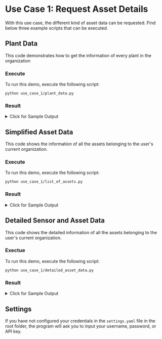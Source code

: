 # Use Case 1: Request Asset Details

With this use case, the different kind of asset data can be requested. Find below three example scripts that can be executed.

## Plant Data 
This code demonstrates how to get the information of every plant in the organization

### Execute
To run this demo, execute the following script:

    python use_case_1/plant_data.py

### Result
<details><summary>Click for Sample Output</summary>
<p>
        
    Organization 1234, Tasty Manufacturing
    
    {'address': 'Smart Street 1, 10001 New York, USA',
     'city': 'New York',
     'country': 'USA',
     'industryTypeID': 3,
     'industryTypeName': 'Other',
     'locationLatitude': '-74.00594130000000000000',
     'locationLongitude': '40.71278370000000000000',
     'organization': {'isPrivateOrgarnization': False,
                      'organizationID': 1234,
                      'organizationName': 'Tasty Manufacturing'},
     'pinNumber': '12345',
     'plantID': 5678,
     'plantName': 'Food Factory',
     'siteIdentifier': None,
     'uniqueID': '1234abcd-1a2b-3c4d-5d6f-abcd1234ffff'}
    
</p>
</details>
    
## Simplified Asset Data
This code shows the information of all the assets belonging to the user's current organization.

### Execute
To run this demo, execute the following script:

    python use_case_1/list_of_assets.py
    
### Result
<details><summary>Click for Sample Output</summary>
<p>

    Organization 1234, Tasty Manufacturing

    Plant 5678, Food Factory:
    Assets:
    {'assetGroupID': 1000,
     'assetID': 2000,
     'assetName': 'Motor 1',
     'assetResponsibleID': None,
     'assetResponsibleName': None,
     'assetType': {'assetTypeID': 1, 'assetTypeName': 'Motor'},
     'configurationProfileID': 3,
     'configurationProfileName': 'Motor Profile',
     'createdOn': '2018-01-12T16:23:45.931',
     'description': None,
     'healthStatus': {'healthCode': 'Healthy', 'healthColor': '#21BE89'},
     'isFavourite': False,
     'isPowerTrainComponent': False,
     'lastSyncTimeStamp': '2018-01-13T16:23:45.931',
     'lastUpdatedOn': '2018-01-14T16:23:45.931',
     'locationLatitude': '',
     'locationLongitude': '',
     'organization': {'isPrivateOrgarnization': False,
                      'organizationID': 1234,
                      'organizationName': 'Tasty Manufacturing'},
     'plantID': 5678,
     'plantName': 'Food Factory',
     'sensorIdentifier': 'S2A0000001-ABCD',
     'sensorTypeID': 1,
     'serialNumber': '10',
     'siteIdentifier': None}

</p>
</details>
    
## Detailed Sensor and Asset Data
This code shows the detailed information of all the assets belonging to the user's current organization.

### Exectue
To run this demo, execute the following script:
    
    python use_case_1/detailed_asset_data.py
    
### Result
<details><summary>Click for Sample Output</summary>
<p>

    Organization 1234, Tasty Manufacturing

    Plant 5678, Food Factory:
    Assets:
    Detailed data of Asset 2000, Motor 1:
    {'assetGroupID': 1000,
     'assetGroupName': 'Group 1',
     'assetID': 2000,
     'assetName': 'Motor 1',
     'assetPictures': [],
     'assetProperties': [{'assetPropertyAvailableValueID': 1,
                          'assetPropertyDataType': 'Identifier',
                          'assetPropertyName': 'Motor Standard',
                          'assetPropertyPrecision': 0,
                          'assetPropertySequenceNr': 101,
                          'assetPropertyType': 'MotorClass',
                          'assetPropertyValue': 'IEC',
                          'isEnabled': True,
                          'measurementUnitGroup': None},
                         {'assetPropertyAvailableValueID': 13,
                          'assetPropertyDataType': 'Identifier',
                          'assetPropertyName': 'Speed Control',
                          'assetPropertyPrecision': 0,
                          'assetPropertySequenceNr': 102,
                          'assetPropertyType': 'MotorType',
                          'assetPropertyValue': 'Fixed Speed',
                          'isEnabled': True,
                          'measurementUnitGroup': None},
                         {'assetPropertyAvailableValueID': None,
                          'assetPropertyDataType': 'Decimal',
                          'assetPropertyName': 'Voltage',
                          'assetPropertyPrecision': 0,
                          'assetPropertySequenceNr': 103,
                          'assetPropertyType': 'Nameplate_Voltage',
                          'assetPropertyValue': '123.0000',
                          'isEnabled': True,
                          'measurementUnitGroup': {'measurementUnitGroupID': 8,
                                                   'measurementUnitGroupName': 'Voltage '
                                                                               'Unit'}},
                         {'assetPropertyAvailableValueID': None,
                          'assetPropertyDataType': 'Decimal',
                          'assetPropertyName': 'Current',
                          'assetPropertyPrecision': 2,
                          'assetPropertySequenceNr': 104,
                          'assetPropertyType': 'Nameplate_Current',
                          'assetPropertyValue': '3.0000',
                          'isEnabled': True,
                          'measurementUnitGroup': {'measurementUnitGroupID': 9,
                                                   'measurementUnitGroupName': 'Ampere '
                                                                               'Unit'}},
                         {'assetPropertyAvailableValueID': None,
                          'assetPropertyDataType': 'Decimal',
                          'assetPropertyName': 'Speed',
                          'assetPropertyPrecision': 1,
                          'assetPropertySequenceNr': 101,
                          'assetPropertyType': 'Nameplate_Speed',
                          'assetPropertyValue': '1250.0000',
                          'isEnabled': True,
                          'measurementUnitGroup': {'measurementUnitGroupID': 14,
                                                   'measurementUnitGroupName': 'Rotation '
                                                                               'Unit'}},
                         {'assetPropertyAvailableValueID': None,
                          'assetPropertyDataType': 'String',
                          'assetPropertyName': 'DE Bearing',
                          'assetPropertyPrecision': 0,
                          'assetPropertySequenceNr': 109,
                          'assetPropertyType': 'Nameplate_DSBearing',
                          'assetPropertyValue': '1234',
                          'isEnabled': True,
                          'measurementUnitGroup': None},
                         {'assetPropertyAvailableValueID': None,
                          'assetPropertyDataType': 'String',
                          'assetPropertyName': 'NDE Bearing',
                          'assetPropertyPrecision': 0,
                          'assetPropertySequenceNr': 111,
                          'assetPropertyType': 'Nameplate_NDSBearing',
                          'assetPropertyValue': '1234',
                          'isEnabled': True,
                          'measurementUnitGroup': None},
                         {'assetPropertyAvailableValueID': None,
                          'assetPropertyDataType': 'Decimal',
                          'assetPropertyName': 'Power Factor',
                          'assetPropertyPrecision': 2,
                          'assetPropertySequenceNr': 108,
                          'assetPropertyType': 'Nameplate_PowerFact',
                          'assetPropertyValue': '0.5000',
                          'isEnabled': True,
                          'measurementUnitGroup': None},
                         {'assetPropertyAvailableValueID': None,
                          'assetPropertyDataType': 'Decimal',
                          'assetPropertyName': 'Power',
                          'assetPropertyPrecision': 2,
                          'assetPropertySequenceNr': 105,
                          'assetPropertyType': 'Nameplate_Power',
                          'assetPropertyValue': '60.0000',
                          'isEnabled': True,
                          'measurementUnitGroup': {'measurementUnitGroupID': 5,
                                                   'measurementUnitGroupName': 'Power '
                                                                               'Unit'}},
                         {'assetPropertyAvailableValueID': None,
                          'assetPropertyDataType': 'Decimal',
                          'assetPropertyName': 'Line Frequency',
                          'assetPropertyPrecision': 1,
                          'assetPropertySequenceNr': 106,
                          'assetPropertyType': 'Nameplate_LineFrequency',
                          'assetPropertyValue': '60.0000',
                          'isEnabled': True,
                          'measurementUnitGroup': {'measurementUnitGroupID': 10,
                                                   'measurementUnitGroupName': 'Frequency '
                                                                               'Unit'}},
                         {'assetPropertyAvailableValueID': None,
                          'assetPropertyDataType': 'String',
                          'assetPropertyName': 'DE Manufacturer',
                          'assetPropertyPrecision': 0,
                          'assetPropertySequenceNr': 110,
                          'assetPropertyType': 'Nameplate_DS_Manufacturer',
                          'assetPropertyValue': 'ABCD',
                          'isEnabled': True,
                          'measurementUnitGroup': None},
                         {'assetPropertyAvailableValueID': None,
                          'assetPropertyDataType': 'String',
                          'assetPropertyName': 'NDE Manufacturer',
                          'assetPropertyPrecision': 0,
                          'assetPropertySequenceNr': 112,
                          'assetPropertyType': 'Nameplate_NDS_Manufacturer',
                          'assetPropertyValue': 'ABCD',
                          'isEnabled': True,
                          'measurementUnitGroup': None},
                         {'assetPropertyAvailableValueID': None,
                          'assetPropertyDataType': 'Boolean',
                          'assetPropertyName': 'DE Bearing Sealed',
                          'assetPropertyPrecision': 0,
                          'assetPropertySequenceNr': 120,
                          'assetPropertyType': 'Greasing_IsBearingSealed',
                          'assetPropertyValue': '0',
                          'isEnabled': False,
                          'measurementUnitGroup': None},
                         {'assetPropertyAvailableValueID': None,
                          'assetPropertyDataType': 'Decimal',
                          'assetPropertyName': 'DE Dimension Factor',
                          'assetPropertyPrecision': 0,
                          'assetPropertySequenceNr': 119,
                          'assetPropertyType': 'Greasing_DimensionFactor',
                          'assetPropertyValue': '21.3000',
                          'isEnabled': False,
                          'measurementUnitGroup': None},
                         {'assetPropertyAvailableValueID': 25,
                          'assetPropertyDataType': 'Identifier',
                          'assetPropertyName': 'Motor Type',
                          'assetPropertyPrecision': 0,
                          'assetPropertySequenceNr': 131,
                          'assetPropertyType': 'ShaftRotationType',
                          'assetPropertyValue': 'Induction',
                          'isEnabled': True,
                          'measurementUnitGroup': None}],
     'assetResponsibleID': None,
     'assetResponsibleName': None,
     'assetType': {'assetTypeID': 1, 'assetTypeName': 'Motor'},
     'condition': [{'conditionIndexKey': 'ConditionIndexForAvailability',
                    'conditionIndexName': 'Availability',
                    'conditionIndexStatus': {'status': 'NotApplicable',
                                             'statusCode': None,
                                             'statusCodeMessage': None}},
                   {'conditionIndexKey': 'ConditionIndexForEnvironment',
                    'conditionIndexName': 'Environment',
                    'conditionIndexStatus': {'status': 'Good',
                                             'statusCode': None,
                                             'statusCodeMessage': None}},
                   {'conditionIndexKey': 'ConditionIndexForReliability',
                    'conditionIndexName': 'Reliability',
                    'conditionIndexStatus': {'status': 'Good',
                                             'statusCode': None,
                                             'statusCodeMessage': None}},
                   {'conditionIndexKey': 'ConditionIndexForStress',
                    'conditionIndexName': 'Stress',
                    'conditionIndexStatus': {'status': 'Unknown',
                                             'statusCode': 'NoKPIVals',
                                             'statusCodeMessage': 'There are no '
                                                                  'measurements '
                                                                  'loaded in the '
                                                                  'last 7 days'}},
                   {'conditionIndexKey': 'OverallConditionIndex',
                    'conditionIndexName': 'Overall Condition Index',
                    'conditionIndexStatus': {'status': 'Good',
                                             'statusCode': None,
                                             'statusCodeMessage': None}}],
     'configurationProfileID': 3,
     'configurationProfileName': 'Motor Profile',
     'createdOn': '2018-01-12T16:23:45.931',
     'description': None,
     'firmwareUpdate': {'updateAvailable': True,
                        'updateFirmwareID': 60,
                        'updateFirmwareVersion': '9.1'},
     'healthStatus': {'healthCode': 'Healthy', 'healthColor': '#21BE89'},
     'isFavourite': False,
     'isGroup': True,
     'isPowerTrainComponent': False,
     'labels': [],
     'lastSyncTimeStamp': '2018-01-13T16:23:45',
     'lastUpdatedOn': '2018-01-14T16:23:45',
     'locationLatitude': '',
     'locationLongitude': '',
     'measurements': [{'enableDataValidation': False,
                       'healthStatus': {'healthCode': 'Undefined',
                                        'healthColor': None},
                       'isCalibrationEnabled': False,
                       'isCumulative': False,
                       'isEditable': False,
                       'isHealthParameter': False,
                       'isVisible': True,
                       'measurementCalibration': None,
                       'measurementTypeCode': 'Speed',
                       'measurementTypeDescription': 'Rotational speed of the '
                                                     'shaft, measured in '
                                                     'revolutions per minute (rpm)',
                       'measurementTypeID': 2,
                       'measurementTypeName': 'Speed',
                       'measurementTypePrecision': 0,
                       'measurementTypeSequenceNo': 250,
                       'measurementTypeUnitGroupID': 14,
                       'measurementTypeUnitGroupName': None,
                       'measurementValue': '0.0000',
                       'qualityFlag': 'NotValidated',
                       'timeStamp': '2018-01-14T16:23:45',
                       'uniqueID': '1234abcd-1a2b-3c4d-5d6f-abcd1234ffff'},
                      {'enableDataValidation': True,
                       'healthStatus': {'healthCode': 'Healthy',
                                        'healthColor': '#21BE89'},
                       'isCalibrationEnabled': True,
                       'isCumulative': False,
                       'isEditable': True,
                       'isHealthParameter': True,
                       'isVisible': True,
                       'measurementCalibration': None,
                       'measurementTypeCode': 'SkinTemp',
                       'measurementTypeDescription': 'Temperature in °C or °F, '
                                                     'measured in the contact '
                                                     'point where the sensor tag '
                                                     'touches the mounting parts.',
                       'measurementTypeID': 4,
                       'measurementTypeName': 'Skin Temperature',
                       'measurementTypePrecision': 0,
                       'measurementTypeSequenceNo': 251,
                       'measurementTypeUnitGroupID': 4,
                       'measurementTypeUnitGroupName': None,
                       'measurementValue': '38.1232',
                       'qualityFlag': 'Success',
                       'timeStamp': '2018-01-14T16:23:45',
                       'uniqueID': '1234abcd-1a2b-3c4d-5d6f-abcd1234ffff'},
                      {'enableDataValidation': False,
                       'healthStatus': {'healthCode': 'Healthy',
                                        'healthColor': '#21BE89'},
                       'isCalibrationEnabled': False,
                       'isCumulative': False,
                       'isEditable': True,
                       'isHealthParameter': True,
                       'isVisible': True,
                       'measurementCalibration': None,
                       'measurementTypeCode': 'OverallVibration',
                       'measurementTypeDescription': 'Vibration velocity, '
                                                     'rms-value in mm/s or in/s, '
                                                     'always showing whichever is '
                                                     'the highest value of the '
                                                     'three directions: Radial, '
                                                     'Tangential, Axial.',
                       'measurementTypeID': 8,
                       'measurementTypeName': 'Overall Vibration',
                       'measurementTypePrecision': 3,
                       'measurementTypeSequenceNo': 201,
                       'measurementTypeUnitGroupID': 6,
                       'measurementTypeUnitGroupName': None,
                       'measurementValue': '0.0451',
                       'qualityFlag': 'NotValidated',
                       'timeStamp': '2018-01-14T16:23:45',
                       'uniqueID': '1234abcd-1a2b-3c4d-5d6f-abcd1234ffff'},
                      {'enableDataValidation': False,
                       'healthStatus': {'healthCode': 'Undefined',
                                        'healthColor': None},
                       'isCalibrationEnabled': False,
                       'isCumulative': True,
                       'isEditable': False,
                       'isHealthParameter': False,
                       'isVisible': True,
                       'measurementCalibration': None,
                       'measurementTypeCode': 'Operating',
                       'measurementTypeDescription': 'The number of hours since '
                                                     'the commissioning of the '
                                                     'sensor during which the '
                                                     'motor has been in operation '
                                                     'and not standing still.',
                       'measurementTypeID': 9,
                       'measurementTypeName': 'Operating Time',
                       'measurementTypePrecision': 0,
                       'measurementTypeSequenceNo': 252,
                       'measurementTypeUnitGroupID': 13,
                       'measurementTypeUnitGroupName': None,
                       'measurementValue': '80.0000',
                       'qualityFlag': 'NotValidated',
                       'timeStamp': '2018-01-14T16:23:45',
                       'uniqueID': '1234abcd-1a2b-3c4d-5d6f-abcd1234ffff'},
                      {'enableDataValidation': False,
                       'healthStatus': {'healthCode': 'Undefined',
                                        'healthColor': None},
                       'isCalibrationEnabled': False,
                       'isCumulative': True,
                       'isEditable': False,
                       'isHealthParameter': False,
                       'isVisible': True,
                       'measurementCalibration': None,
                       'measurementTypeCode': 'NumberOfStarts',
                       'measurementTypeDescription': 'The number of times in the '
                                                     'measurement period, that '
                                                     'motor has gone from '
                                                     'standstill to operation.',
                       'measurementTypeID': 10,
                       'measurementTypeName': 'Number of Starts',
                       'measurementTypePrecision': 0,
                       'measurementTypeSequenceNo': 253,
                       'measurementTypeUnitGroupID': 0,
                       'measurementTypeUnitGroupName': None,
                       'measurementValue': '3.0000',
                       'qualityFlag': 'NotValidated',
                       'timeStamp': '2018-01-14T16:23:45',
                       'uniqueID': '1234abcd-1a2b-3c4d-5d6f-abcd1234ffff'},
                      {'enableDataValidation': False,
                       'healthStatus': {'healthCode': 'Undefined',
                                        'healthColor': None},
                       'isCalibrationEnabled': False,
                       'isCumulative': False,
                       'isEditable': False,
                       'isHealthParameter': False,
                       'isVisible': True,
                       'measurementCalibration': None,
                       'measurementTypeCode': 'LineFrequency',
                       'measurementTypeDescription': 'Frequency of the AC-voltage '
                                                     'from the electric supply '
                                                     'network, measured in Hz.',
                       'measurementTypeID': 15,
                       'measurementTypeName': 'Motor Supply Frequency',
                       'measurementTypePrecision': 0,
                       'measurementTypeSequenceNo': 257,
                       'measurementTypeUnitGroupID': 10,
                       'measurementTypeUnitGroupName': None,
                       'measurementValue': '2.0000',
                       'qualityFlag': 'NotValidated',
                       'timeStamp': '2018-01-14T16:23:45',
                       'uniqueID': '1234abcd-1a2b-3c4d-5d6f-abcd1234ffff'},
                      {'enableDataValidation': False,
                       'healthStatus': {'healthCode': 'Healthy',
                                        'healthColor': '#21BE89'},
                       'isCalibrationEnabled': False,
                       'isCumulative': False,
                       'isEditable': False,
                       'isHealthParameter': True,
                       'isVisible': True,
                       'measurementCalibration': None,
                       'measurementTypeCode': 'BearingCondition',
                       'measurementTypeDescription': 'The bearing condition is '
                                                     'calculated for each '
                                                     'measurement. A condition '
                                                     'below 5 means that the '
                                                     'measurement did not reveal '
                                                     'signs of damage. A condition '
                                                     'between 5 and 10 means that '
                                                     'signs of a developing damage '
                                                     'were detected. A condition '
                                                     'higher   than 10 means that '
                                                     'significant damage was '
                                                     'detected . The bearing '
                                                     'condition is based on such '
                                                     'factors as the vibration '
                                                     'spectrum. It has a highly '
                                                     'transient behaviour and can '
                                                     'change significantly from '
                                                     'one measurement to the next.',
                       'measurementTypeID': 27,
                       'measurementTypeName': 'Bearing Condition',
                       'measurementTypePrecision': 0,
                       'measurementTypeSequenceNo': 225,
                       'measurementTypeUnitGroupID': 0,
                       'measurementTypeUnitGroupName': None,
                       'measurementValue': '0.0000',
                       'qualityFlag': 'NotValidated',
                       'timeStamp': '2018-01-14T16:23:45',
                       'uniqueID': '1234abcd-1a2b-3c4d-5d6f-abcd1234ffff'},
                      {'enableDataValidation': False,
                       'healthStatus': {'healthCode': 'Undefined',
                                        'healthColor': None},
                       'isCalibrationEnabled': False,
                       'isCumulative': False,
                       'isEditable': False,
                       'isHealthParameter': False,
                       'isVisible': True,
                       'measurementCalibration': None,
                       'measurementTypeCode': 'Acc_z',
                       'measurementTypeDescription': 'Vibration velocity, '
                                                     'rms-value in mm/s or in/s, '
                                                     'measured in the direction '
                                                     'that is perpendicular to the '
                                                     'baseplate of the smart '
                                                     'sensor tag.',
                       'measurementTypeID': 31,
                       'measurementTypeName': 'Vibration (Radial)',
                       'measurementTypePrecision': 3,
                       'measurementTypeSequenceNo': 202,
                       'measurementTypeUnitGroupID': 6,
                       'measurementTypeUnitGroupName': None,
                       'measurementValue': '0.0987',
                       'qualityFlag': 'NotValidated',
                       'timeStamp': '2018-01-14T16:23:45',
                       'uniqueID': '1234abcd-1a2b-3c4d-5d6f-abcd1234ffff'},
                      {'enableDataValidation': False,
                       'healthStatus': {'healthCode': 'Undefined',
                                        'healthColor': None},
                       'isCalibrationEnabled': False,
                       'isCumulative': False,
                       'isEditable': False,
                       'isHealthParameter': False,
                       'isVisible': True,
                       'measurementCalibration': None,
                       'measurementTypeCode': 'Acc_y',
                       'measurementTypeDescription': 'Vibration velocity, '
                                                     'rms-value in mm/s or in/s, '
                                                     'measured in the direction of '
                                                     'the short edge of the smart '
                                                     'sensor tag.\r\n'
                                                     '\r\n'
                                                     'NOTE: Either the long edge '
                                                     '(preferred) or the short '
                                                     'edge of the sensor MUST '
                                                     'always be parallel to the '
                                                     'motor shaft.',
                       'measurementTypeID': 32,
                       'measurementTypeName': 'Vibration (Tangential)',
                       'measurementTypePrecision': 3,
                       'measurementTypeSequenceNo': 203,
                       'measurementTypeUnitGroupID': 6,
                       'measurementTypeUnitGroupName': None,
                       'measurementValue': '0.1234',
                       'qualityFlag': 'NotValidated',
                       'timeStamp': '2018-01-14T16:23:45',
                       'uniqueID': '1234abcd-1a2b-3c4d-5d6f-abcd1234ffff'},
                      {'enableDataValidation': False,
                       'healthStatus': {'healthCode': 'Undefined',
                                        'healthColor': None},
                       'isCalibrationEnabled': False,
                       'isCumulative': False,
                       'isEditable': False,
                       'isHealthParameter': False,
                       'isVisible': True,
                       'measurementCalibration': None,
                       'measurementTypeCode': 'Acc_x',
                       'measurementTypeDescription': 'Vibration velocity mm/s rms, '
                                                     'measured in the direction of '
                                                     'the long edge of the smart '
                                                     'sensor tag.\r\n'
                                                     '\r\n'
                                                     'NOTE: Either the long edge '
                                                     '(preferred) or the short '
                                                     'edge of the sensor MUST '
                                                     'always be parallel to the '
                                                     'motor shaft.',
                       'measurementTypeID': 33,
                       'measurementTypeName': 'Vibration (Axial)',
                       'measurementTypePrecision': 3,
                       'measurementTypeSequenceNo': 204,
                       'measurementTypeUnitGroupID': 6,
                       'measurementTypeUnitGroupName': None,
                       'measurementValue': '0.1234',
                       'qualityFlag': 'NotValidated',
                       'timeStamp': '2018-01-14T16:23:45',
                       'uniqueID': '1234abcd-1a2b-3c4d-5d6f-abcd1234ffff'},
                      {'enableDataValidation': False,
                       'healthStatus': {'healthCode': 'Undefined',
                                        'healthColor': None},
                       'isCalibrationEnabled': False,
                       'isCumulative': False,
                       'isEditable': False,
                       'isHealthParameter': False,
                       'isVisible': True,
                       'measurementCalibration': None,
                       'measurementTypeCode': 'EnergyConsumption',
                       'measurementTypeDescription': 'Output power, measured in '
                                                     'kWh, is the energy '
                                                     'consumption of the motor '
                                                     'calculated over the period '
                                                     'of one hour',
                       'measurementTypeID': 64,
                       'measurementTypeName': 'Output Power',
                       'measurementTypePrecision': 2,
                       'measurementTypeSequenceNo': 259,
                       'measurementTypeUnitGroupID': 5,
                       'measurementTypeUnitGroupName': None,
                       'measurementValue': '30.0000',
                       'qualityFlag': 'NotValidated',
                       'timeStamp': '2018-01-14T16:23:45',
                       'uniqueID': '1234abcd-1a2b-3c4d-5d6f-abcd1234ffff'},
                      {'enableDataValidation': False,
                       'healthStatus': {'healthCode': 'Undefined',
                                        'healthColor': None},
                       'isCalibrationEnabled': False,
                       'isCumulative': False,
                       'isEditable': False,
                       'isHealthParameter': False,
                       'isVisible': True,
                       'measurementCalibration': None,
                       'measurementTypeCode': 'RegreasingAdvice',
                       'measurementTypeDescription': 'Remaining time until the '
                                                     'motor needs to be greased, '
                                                     'based on the original '
                                                     'recommendation of the '
                                                     'manufacturer, adjusted for '
                                                     'real operation, speed and '
                                                     'operating hours.',
                       'measurementTypeID': 65,
                       'measurementTypeName': 'Regreasing Advice',
                       'measurementTypePrecision': 0,
                       'measurementTypeSequenceNo': 260,
                       'measurementTypeUnitGroupID': 13,
                       'measurementTypeUnitGroupName': None,
                       'measurementValue': None,
                       'qualityFlag': 'NotValidated',
                       'timeStamp': None,
                       'uniqueID': None},
                      {'enableDataValidation': False,
                       'healthStatus': {'healthCode': 'Undefined',
                                        'healthColor': '#A5B6B9'},
                       'isCalibrationEnabled': False,
                       'isCumulative': False,
                       'isEditable': False,
                       'isHealthParameter': True,
                       'isVisible': True,
                       'measurementCalibration': None,
                       'measurementTypeCode': 'MotorMisalignment',
                       'measurementTypeDescription': 'Simple True/False indicator '
                                                     'to show if the motor is '
                                                     'subject to misalignment or '
                                                     'not. There is no indication '
                                                     'for how serious the '
                                                     'misalignment is, nor by how '
                                                     'much the motor is out of '
                                                     'alignment.',
                       'measurementTypeID': 66,
                       'measurementTypeName': 'Simple Misalignment',
                       'measurementTypePrecision': 0,
                       'measurementTypeSequenceNo': 229,
                       'measurementTypeUnitGroupID': 0,
                       'measurementTypeUnitGroupName': None,
                       'measurementValue': None,
                       'qualityFlag': 'NotValidated',
                       'timeStamp': None,
                       'uniqueID': None},
                      {'enableDataValidation': False,
                       'healthStatus': {'healthCode': 'Undefined',
                                        'healthColor': None},
                       'isCalibrationEnabled': False,
                       'isCumulative': False,
                       'isEditable': False,
                       'isHealthParameter': False,
                       'isVisible': True,
                       'measurementCalibration': None,
                       'measurementTypeCode': 'MotorStartStopCount',
                       'measurementTypeDescription': None,
                       'measurementTypeID': 67,
                       'measurementTypeName': 'Nr. Of Starts Between Measurements',
                       'measurementTypePrecision': 0,
                       'measurementTypeSequenceNo': 254,
                       'measurementTypeUnitGroupID': 0,
                       'measurementTypeUnitGroupName': None,
                       'measurementValue': None,
                       'qualityFlag': 'NotValidated',
                       'timeStamp': None,
                       'uniqueID': None}],
     'organization': {'isPrivateOrgarnization': False,
                      'organizationID': 1234,
                      'organizationName': 'Tasty Manufacturing'},
     'plantID': 5678,
     'plantName': 'Food Factory',
     'sensor': {'commissioningDate': '2018-01-12T16:23:45.931',
                'features': [{'featureKey': 'BatteryLevel',
                              'featureKeySequenceNo': 401,
                              'featureName': 'Battery Level',
                              'featureValue': 3.4567,
                              'isVisible': False,
                              'timeStamp': '2018-01-12T16:23:45'},
                             {'featureKey': 'ShockDetection',
                              'featureKeySequenceNo': 403,
                              'featureName': 'Shock Detection',
                              'featureValue': None,
                              'isVisible': False,
                              'timeStamp': '2018-01-12T16:23:45'},
                             {'featureKey': 'SensorSelfTest',
                              'featureKeySequenceNo': 405,
                              'featureName': 'Sensor Self Test',
                              'featureValue': None,
                              'isVisible': False,
                              'timeStamp': '2018-01-12T16:23:45'},
                             {'featureKey': 'SensorMeasurementInterval',
                              'featureKeySequenceNo': 412,
                              'featureName': 'Measurement Interval',
                              'featureValue': 15.0,
                              'isVisible': True,
                              'timeStamp': '2018-01-12T16:23:45'},
                             {'featureKey': 'BatteryPercentage',
                              'featureKeySequenceNo': 414,
                              'featureName': 'Battery Status',
                              'featureValue': 15.421,
                              'isVisible': True,
                              'timeStamp': '2018-01-12T16:23:45.931'}],
                'firmwareVersion': '8.7',
                'hardware': {'hardwareRevisionID': 3,
                             'hardwareRevisionName': 'F',
                             'hardwareVarianceID': 1,
                             'hardwareVarianceName': 'HardwareVariance_Motor'},
                'properties': [{'propertyDataType': 'String',
                                'propertyIsVisible': True,
                                'propertyKey': 'MAC',
                                'propertyKeySequenceNo': 301,
                                'propertyName': 'MAC',
                                'propertyValue': '50:31:AD:12:13:14'},
                               {'propertyDataType': 'DateTime',
                                'propertyIsVisible': False,
                                'propertyKey': 'ShippedOn',
                                'propertyKeySequenceNo': 302,
                                'propertyName': 'Shipped On',
                                'propertyValue': '02/13/2018 00:00:00.000'},
                               {'propertyDataType': 'String',
                                'propertyIsVisible': False,
                                'propertyKey': 'CustomerNumber',
                                'propertyKeySequenceNo': 303,
                                'propertyName': 'Customer Number',
                                'propertyValue': 'R&D_TEST_REV_Z'},
                               {'propertyDataType': 'DateTime',
                                'propertyIsVisible': False,
                                'propertyKey': 'WarrantyStartDate',
                                'propertyKeySequenceNo': 304,
                                'propertyName': 'Warranty Start Date',
                                'propertyValue': '02/13/2018 00:00:00.000'},
                               {'propertyDataType': 'DateTime',
                                'propertyIsVisible': False,
                                'propertyKey': 'WarrantyEndDate',
                                'propertyKeySequenceNo': 305,
                                'propertyName': 'Warranty End Date',
                                'propertyValue': '02/13/2020 00:00:00.000'},
                               {'propertyDataType': 'String',
                                'propertyIsVisible': True,
                                'propertyKey': 'ChipID',
                                'propertyKeySequenceNo': 306,
                                'propertyName': 'Chip ID',
                                'propertyValue': '12345678abcdefff'},
                               {'propertyDataType': 'String',
                                'propertyIsVisible': False,
                                'propertyKey': 'AuthenticationID',
                                'propertyKeySequenceNo': 308,
                                'propertyName': 'AuthenticationID',
                                'propertyValue': None},
                               {'propertyDataType': 'Boolean',
                                'propertyIsVisible': False,
                                'propertyKey': 'MicTestFailed',
                                'propertyKeySequenceNo': 309,
                                'propertyName': 'Mic Test Failed',
                                'propertyValue': '1'}],
                'sensorIdentifier': 'S2A0000001-ABCD',
                'subscription': {'endDate': '2020-01-12T16:23:45.931',
                                 'hasAvailableSubscriptions': True,
                                 'isBasicSubscription': False,
                                 'isTrialSubscription': False,
                                 'startDate': '2018-01-12T16:23:45.931',
                                 'subscriptionLevel': {'description': 'Cloud '
                                                                      'Interface',
                                                       'id': 4,
                                                       'name': 'SmartSensorMotor_CloudInterface'}}},
     'sensorIdentifier': 'S2A0000001-ABCD',
     'sensorTypeID': 1,
     'serialNumber': '78',
     'siteIdentifier': None,
     'uniqueID': '1234abcd-1a2b-3c4d-5d6f-abcd1234ffff'}
     
</p>
</details>
    
## Settings
If you have not configured your credentials in the `settings.yaml` file in the root folder,
the program will ask you to input your username, password, or API key.
